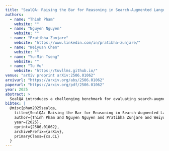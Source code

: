 ```yaml
---
title: "SealQA: Raising the Bar for Reasoning in Search-Augmented Language Models"
authors:
  - name: "Thinh Pham"
    website: ""
  - name: "Nguyen Nguyen"
    website: ""
  - name: "Pratibha Zunjare"
    website: "https://www.linkedin.com/in/pratibha-zunjare/"
  - name: "Weiyuan Chen"
    website: ""
  - name: "Yu‑Min Tseng"
    website: ""
  - name: "Tu Vu"
    website: "https://tuvllms.github.io/"
venue: "arXiv preprint arXiv:2506.01062"
arxivurl: "https://arxiv.org/abs/2506.01062"
paperurl: "https://arxiv.org/pdf/2506.01062"
year: 2025
abstract: >
  SealQA introduces a challenging benchmark for evaluating search‑augmented language models on fact‑seeking questions, confronting noisy, conflicting, or misleading web search results. It includes three variants—Seal‑0 (core set), Seal‑Hard, and LongSeal (multi‑document with distractors)—and reveals major performance gaps: current frontier LLMs, even with search tools, achieve only ~17% accuracy on Seal‑0, show no consistent gains from more compute, and struggle with document retrieval in LongSeal. The dataset is publicly released to encourage progress in robust, retrieval‑augmented reasoning.
bibtex: |
  @misc{pham2025sealqa,
    title={SealQA: Raising the Bar for Reasoning in Search-Augmented Language Models},
    author={Thinh Pham and Nguyen Nguyen and Pratibha Zunjare and Weiyuan Chen and Yu-Min Tseng and Tu Vu},
    year={2025},
    eprint={2506.01062},
    archivePrefix={arXiv},
    primaryClass={cs.CL}
  }
---
```


